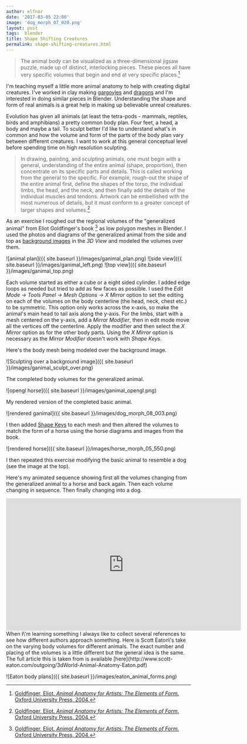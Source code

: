 ```yaml
---
author: elfnor
date: '2017-03-05 22:00'
image: 'dog_morph_07_020.png'
layout: post
tags:  blender
title: Shape Shifting Creatures
permalink: shape-shifting-creatures.html
---
```


> The animal body can be visualized as a three-dimensional jigsaw puzzle, made up of distinct, interlocking pieces. These pieces all have very specific volumes that begin and end at very specific places.[^1]

I\'m teaching myself a little more animal anatomy to help with creating digital creatures. I\'ve worked in clay making [gargoyles](http://elfnor.github.io/artworksgallery/html/026-Gargoyle_Bookend___left_by_elfnor.jpg.html) and [dragons](http://elfnor.github.io/artworksgallery/html/024-Double_Dragon_Pot_by_elfnor.jpg.html) and I\'m interested in doing similar pieces in Blender. Understanding the shape and form of real animals is a great help in making up believable unreal creatures.

Evolution has given all animals (at least the tetra-pods - mammals, reptiles, birds and amphibians) a pretty common body plan. Four feet, a head, a body and maybe a tail. To sculpt better I\'d like to understand what\'s in common and how the volume and form of the parts of the body plan vary between different creatures. I want to work at this general conceptual level before spending time on high resolution sculpting.

> In drawing, painting, and sculpting animals, one must begin with a general, understanding of the entire animal (shape, proportion), then concentrate on its specific parts and details. This is called working from the general to the specific. For example, rough-out the shape of the entire animal first, define the shapes of the torso, the individual limbs, the head, and the neck, and then finally add the details of the individual muscles and tendons. Artwork can be embellished with the most numerous of details, but it must conform to a greater concept of larger shapes and volumes.[^2]

As an exercise I roughed out the regional volumes of the \"generalized animal\" from Eliot Goldfinger\'s book [^3] as low polygon meshes in Blender. I used the photos and diagrams of the generalized animal from the side and top as [background images](https://docs.blender.org/manual/en/dev/editors/3dview/properties/background_images.html) in the *3D View* and modeled the volumes over them.

![animal plan]({{ site.baseurl }}/images/ganimal_plan.png)
![side view]({{ site.baseurl }}/images/ganimal_left.png)
![top view]({{ site.baseurl }}/images/ganimal_top.png)

Each volume started as either a cube or a eight sided cylinder. I added edge loops as needed but tried to add as few faces as possible. I used the *Edit Mode -\> Tools Panel -\> Mesh Options -\> X Mirror* option to set the editing on each of the volumes on the body centerline (the head, neck, chest etc.) to be symmetric. This option only works across the x-axis, so make the animal\'s main head to tail axis along the y-axis. For the limbs, start with a mesh centered on the y-axis, add a *Mirror Modifier*, then in edit mode move all the vertices off the centerline. Apply the modifier and then select the *X Mirror* option as for the other body parts. Using the *X Mirror* option is necessary as the *Mirror Modifier* doesn\'t work with *Shape Keys*.

Here\'s the body mesh being modeled over the background image.

![Sculpting over a background image]({{ site.baseurl }}/images/ganimal_sculpt_over.png)

The completed body volumes for the generalized animal.

![opengl horse]({{ site.baseurl }}/images/ganimal_opengl.png)

My rendered version of the completed basic animal.

![rendered ganimal]({{ site.baseurl }}/images/dog_morph_08_003.png)

I then added [Shape Keys](https://docs.blender.org/manual/en/dev/animation/shape_keys/introduction.html) to each mesh and then altered the volumes to match the form of a horse using the horse diagrams and images from the book.

![rendered horse]({{ site.baseurl }}/images/horse_morph_05_550.png)

I then repeated this exercise modifying the basic animal to resemble a dog (see the image at the top).

Here\'s my animated sequence showing first all the volumes changing from the generalized animal to a horse and back again. Then each volume changing in sequence. Then finally changing into a dog.

<iframe width="640" height="360" src="https://www.youtube.com/embed/OGDir-w6_hk" frameborder="0" allowfullscreen>
</iframe>
When I\'m learning something I always like to collect several references to see how different authors approach something. Here is Scott Eaton\'s take on the varying body volumes for different animals. The exact number and placing of the volumes is a little different but the general idea is the same. The full article this is taken from is available [here](http://www.scott-eaton.com/outgoing/3dWorld-Animal-Anatomy-Eaton.pdf)

![Eaton body plans]({{ site.baseurl }}/images/eaton_animal_forms.png)

[^1]: [Goldfinger, Eliot. *Animal Anatomy for Artists: The Elements of Form*. Oxford University Press, 2004.](https://books.google.co.nz/books?id=uKk7CQAAQBAJ&lpg=PP1&dq=animal%20anatomy%20for%20artists%20goldfinger)

[^2]: [Goldfinger, Eliot. *Animal Anatomy for Artists: The Elements of Form*. Oxford University Press, 2004.](https://books.google.co.nz/books?id=uKk7CQAAQBAJ&lpg=PP1&dq=animal%20anatomy%20for%20artists%20goldfinger)

[^3]: [Goldfinger, Eliot. *Animal Anatomy for Artists: The Elements of Form*. Oxford University Press, 2004.](https://books.google.co.nz/books?id=uKk7CQAAQBAJ&lpg=PP1&dq=animal%20anatomy%20for%20artists%20goldfinger)
